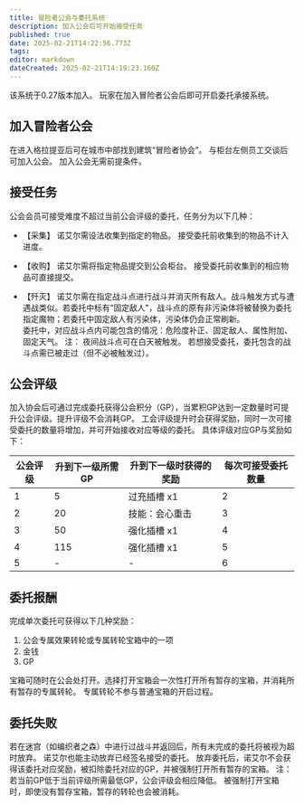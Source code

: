 ```yaml
---
title: 冒险者公会与委托系统
description: 加入公会后可开始接受任务
published: true
date: 2025-02-21T14:22:56.773Z
tags: 
editor: markdown
dateCreated: 2025-02-21T14:19:23.160Z
---
```



该系统于0.27版本加入。
玩家在加入冒险者公会后即可开启委托承接系统。

## 加入冒险者公会
在进入格拉提亚后可在城市中部找到建筑“冒险者协会”。
与柜台左侧员工交谈后可加入公会。
加入公会无需前提条件。

## 接受任务
公会会员可接受难度不超过当前公会评级的委托，任务分为以下几种：

- 【采集】
诺艾尔需设法收集到指定的物品。
接受委托前收集到的物品不计入进度。

- 【收购】
诺艾尔需将指定物品提交到公会柜台。
接受委托前收集到的相应物品可直接提交。

- 【歼灭】
诺艾尔需在指定战斗点进行战斗并消灭所有敌人。战斗触发方式与遭遇战类似。若委托中标有“固定敌人"，战斗点的原有非污染体将被替换为委托指定魔物；若委托中固定敌人有污染体，污染体仍会正常刷新。  
委托中，对应战斗点内可能包含的情况：危险度补正、固定敌人、属性附加、固定天气。
注：
夜间战斗点可在白天被触发。
若想接受委托，委托包含的战斗点需已被走过（但不必被触发过）。

## 公会评级
加入协会后可通过完成委托获得公会积分（GP），当累积GP达到一定数量时可提升公会评级。提升评级不会消耗GP。
工会评级提升时会获得奖励，同时一次可接受委托的数量将增加，并可开始接收对应等级的委托。
具体评级对应GP与奖励如下：

| 公会评级 | 升到下一级所需GP | 升到下一级时获得的奖励 | 每次可接受委托数量 |
|---|---|---|---|
| 1 | 5 | 过充插槽 x1 | 2 |
| 2 | 20 | 技能：会心重击 | 3 |
| 3 | 50 | 强化插槽 x1 | 4 |
| 4 | 115 | 强化插槽 x1 | 5 |
| 5 | - | - | 6 |

## 委托报酬
完成单次委托可获得以下几种奖励：
1. 公会专属效果转轮或专属转轮宝箱中的一项
2. 金钱
3. GP

宝箱可随时在公会处打开。选择打开宝箱会一次性打开所有暂存的宝箱，并消耗所有暂存的专属转轮。
专属转轮不参与普通宝箱的开启过程。


## 委托失败
若在迷宫（如编织者之森）中进行过战斗并返回后，所有未完成的委托将被视为超时放弃。
诺艾尔也能主动放弃已经签名接受的委托。
放弃委托后，诺艾尔不会获得该委托对应奖励，被扣除委托对应的GP，并被强制打开所有暂存的宝箱。
注：
若当前GP低于当前评级所需最低GP，公会评级会相应降低。
被强制打开宝箱时，即使没有暂存宝箱，暂存的转轮也会被消耗。
